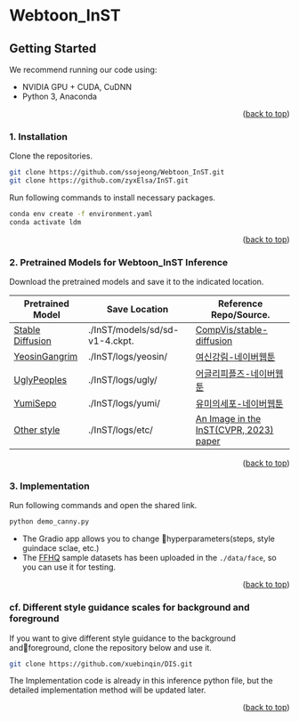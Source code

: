 # Webtoon_InST

## Getting Started

We recommend running our code using:

- NVIDIA GPU + CUDA, CuDNN
- Python 3, Anaconda

<p align="right">(<a href="#top">back to top</a>)</p>

### 1. Installation

Clone the repositories.
   ```sh
   git clone https://github.com/ssojeong/Webtoon_InST.git
   git clone https://github.com/zyxElsa/InST.git
   ```

Run following commands to install necessary packages.
  ```sh
  conda env create -f environment.yaml
  conda activate ldm
  ```
<p align="right">(<a href="#top">back to top</a>)</p>

### 2. Pretrained Models for Webtoon_InST Inference
Download the pretrained models and save it to the indicated location.

| Pretrained Model | Save Location | Reference Repo/Source.
|---|---|---
| [Stable Diffusion](https://github.com/CompVis/stable-diffusion.git) | ./InST/models/sd/sd-v1-4.ckpt. | [CompVis/stable-diffusion](https://github.com/CompVis/stable-diffusion.git)
| [YeosinGangrim](https://drive.google.com/drive/folders/1x0XIFSX6cKO3bjdaI3JOdUtLppqf9Qmy?usp=sharing) | ./InST/logs/yeosin/ | [여신강림-네이버웹툰](https://comic.naver.com/webtoon/list?titleId=703846)
| [UglyPeoples](https://drive.google.com/drive/folders/1IQzcxdi8F2nAQaiZwtPyEqimt_UaZtH9?usp=sharing) | ./InST/logs/ugly/ | [어글리피플즈-네이버웹툰](https://comic.naver.com/webtoon/list?titleId=732953)
| [YumiSepo](https://drive.google.com/drive/folders/1CI4e3Px_AC1ZIJokTtkF1wrjq2jYkVp4?usp=sharing) | ./InST/logs/yumi/ | [유미의세포-네이버웹툰](https://series.naver.com/comic/detail.series?productNo=3900477)
| [Other style](https://drive.google.com/drive/folders/141l8dvD_tR7z2uqqnPwiPUht4Gukcge0?usp=sharing) | ./InST/logs/etc/ | [An Image in the InST(CVPR, 2023) paper](https://arxiv.org/abs/2211.13203)
<p align="right">(<a href="#top">back to top</a>)</p>



### 3. Implementation
Run following commands and open the shared link.
  ```sh
  python demo_canny.py
  ```
- The Gradio app allows you to change hyperparameters(steps, style guindace sclae, etc.)
- The [FFHQ](https://github.com/NVlabs/ffhq-dataset.git) sample datasets has been uploaded in the `./data/face`, so you can use it for testing.
<p align="right">(<a href="#top">back to top</a>)</p>


### cf. Different style guidance scales for background and foreground
If you want to give different style guidance to the background andforeground, clone the repository below and use it.
  ```sh
  git clone https://github.com/xuebinqin/DIS.git
  ```
The Implementation code is already in this inference python file, but the detailed implementation method will be updated later.
<p align="right">(<a href="#top">back to top</a>)</p>
